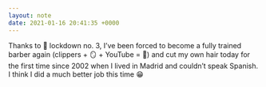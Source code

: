 ```yaml
---
layout: note
date: 2021-01-16 20:41:35 +0000
---
```


Thanks to 🦠 lockdown no. 3, I’ve been forced to become a fully trained barber again (clippers + 🪞 + YouTube = 💈) and cut my own hair today for the first time since 2002 when I lived in Madrid and couldn’t speak Spanish. I think I did a much better job this time 😁
